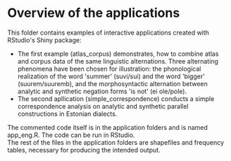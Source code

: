 # Overview of the applications  
This folder contains examples of interactive applications created with RStudio's Shiny package:  
- The first example (atlas_corpus) demonstrates, how to combine atlas and corpus data of the same linguistic alternations. Three alternating phenomena have been chosen for illustration: the phonological realization of the word 'summer' (suvi/sui) and the word 'bigger' (suurem/suuremb), and the morphosyntactic alternation between analytic and synthetic negation forms 'is not' (ei ole/pole).
- The second apllication (simple_correspondence) conducts a simple correspondence analysis on analytic and synthetic parallel constructions in Estonian dialects.  

The commented code itself is in the application folders and is named app_eng.R. The code can be run in RStudio.  
The rest of the files in the application folders are shapefiles and frequency tables, necessary for producing the intended output.